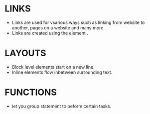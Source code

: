 # LINKS
- Links are used for vsarious ways such as linking from website to another, pages on a website and many more.
- Links are created using the element <a></a>.

# LAYOUTS

-  Block level elements start on a new line.
- Inline  elements flow inbetween surrounding text.
 
# FUNCTIONS 
- let you group statement to peform certain tasks.

    